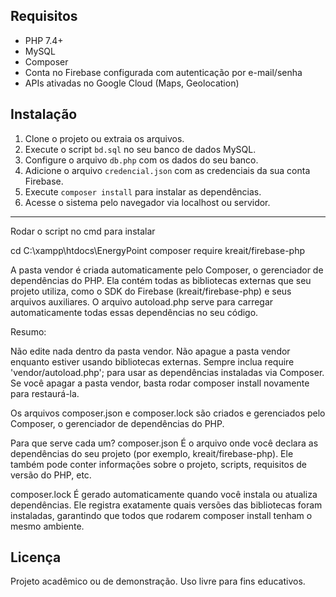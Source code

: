 
## Requisitos

- PHP 7.4+
- MySQL
- Composer
- Conta no Firebase configurada com autenticação por e-mail/senha
- APIs ativadas no Google Cloud (Maps, Geolocation)

## Instalação

1. Clone o projeto ou extraia os arquivos.
2. Execute o script `bd.sql` no seu banco de dados MySQL.
3. Configure o arquivo `db.php` com os dados do seu banco.
4. Adicione o arquivo `credencial.json` com as credenciais da sua conta Firebase.
5. Execute `composer install` para instalar as dependências.
6. Acesse o sistema pelo navegador via localhost ou servidor.

--------------------------------------------------------------------------------------------
Rodar o script no cmd para instalar

 cd C:\xampp\htdocs\EnergyPoint
 composer require kreait/firebase-php

A pasta vendor é criada automaticamente pelo Composer, o gerenciador de dependências do PHP.
Ela contém todas as bibliotecas externas que seu projeto utiliza, como o SDK do Firebase (kreait/firebase-php) e seus arquivos auxiliares.
O arquivo autoload.php serve para carregar automaticamente todas essas dependências no seu código.

Resumo:

Não edite nada dentro da pasta vendor.
Não apague a pasta vendor enquanto estiver usando bibliotecas externas.
Sempre inclua require 'vendor/autoload.php'; para usar as dependências instaladas via Composer.
Se você apagar a pasta vendor, basta rodar composer install novamente para restaurá-la.

Os arquivos composer.json e composer.lock são criados e gerenciados pelo Composer, o gerenciador de dependências do PHP.

Para que serve cada um?
composer.json
É o arquivo onde você declara as dependências do seu projeto (por exemplo, kreait/firebase-php).
Ele também pode conter informações sobre o projeto, scripts, requisitos de versão do PHP, etc.

composer.lock
É gerado automaticamente quando você instala ou atualiza dependências.
Ele registra exatamente quais versões das bibliotecas foram instaladas, garantindo que todos que rodarem composer install tenham o mesmo ambiente.


## Licença

Projeto acadêmico ou de demonstração. Uso livre para fins educativos.
